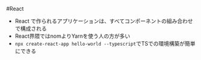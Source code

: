 #React
 - React で作られるアプリケーションは、すべてコンポーネントの組み合わせで構成される
- React界隈ではnomよりYarnを使う人の方が多い
- `npx create-react-app hello-world --typescript`でTSでの環境構築が簡単にできる
